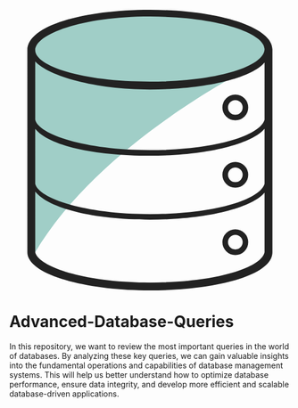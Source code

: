 ![Alt Text](data:image/svg+xml;utf8,%3Csvg%20xmlns%3D%22http%3A%2F%2Fwww.w3.org%2F2000%2Fsvg%22%20preserveAspectRatio%3D%22xMinYMid%22%20viewBox%3D%220%200%2025%2025%22%3E%3Cpath%20fill%3D%22%23A0CEC7%22%20d%3D%22M23%203.4C23%201.7%2018.4.2%2012.7.2S2.2%201.8%202.2%203.5c0%20.2.1.5.2.6l-.5-.5v18h.4C8.4%2011.3%2022.7%204.5%2022.7%204.5c-.2.1-.4.1-.5.2.4-.4.8-.9.8-1.3z%22%2F%3E%3Cpath%20fill%3D%22%23222%22%20d%3D%22M23.4%203.6c.1-2.1-5-3.6-10.9-3.6S1.6%201.4%201.6%203.6v18s0-2%200%200S6.8%2025%2012.5%2025s10.9-1.3%2010.9-3.4v-18zM12.5.6c6.1%200%2010.2%201.5%2010.2%202.9%200%201.5-4.1%202.9-10.2%202.9S2.3%205%202.3%203.6s4.1-3%2010.2-3zm10.2%2021c-.3%201.4-4.4%202.7-10.2%202.7s-9.9-1.4-10.2-2.7v-5.4c1.2%201.5%205.2%202.5%2010.2%202.5%204.9%200%209-1%2010.2-2.4v5.3zm0-6.1c-.4%201.4-4.4%202.7-10.2%202.7s-9.9-1.4-10.2-2.7v.1-5C3.5%2012.1%207.5%2013%2012.5%2013c4.9%200%209-1%2010.2-2.4v4.9zm0-5.7c-.4%201.4-4.4%202.7-10.2%202.7S2.6%2011.1%202.3%209.8v.2-5.4c1.2%201.3%205.3%202.5%2010.2%202.5s9-1%2010.2-2.4v5.1z%22%2F%3E%3Ccircle%20cx%3D%2220.1%22%20cy%3D%228.7%22%20r%3D%22.9%22%20fill%3D%22none%22%20stroke%3D%22%23222%22%20stroke-miterlimit%3D%2210%22%20stroke-width%3D%22.497%22%2F%3E%3Ccircle%20cx%3D%2220.1%22%20cy%3D%2214.7%22%20r%3D%22.9%22%20fill%3D%22none%22%20stroke%3D%22%23222%22%20stroke-miterlimit%3D%2210%22%20stroke-width%3D%22.497%22%2F%3E%3Ccircle%20cx%3D%2220.1%22%20cy%3D%2220.7%22%20r%3D%22.9%22%20fill%3D%22none%22%20stroke%3D%22%23222%22%20stroke-miterlimit%3D%2210%22%20stroke-width%3D%22.497%22%2F%3E%3C%2Fsvg%3E)
# Advanced-Database-Queries
In this repository, we want to review the most important queries in the world of databases. By analyzing these key queries, we can gain valuable insights into the fundamental operations and capabilities of database management systems. This will help us better understand how to optimize database performance, ensure data integrity, and develop more efficient and scalable database-driven applications.
